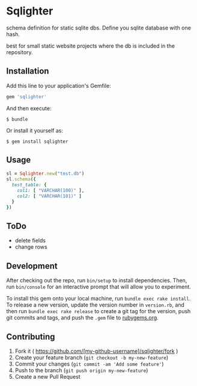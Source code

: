 # Sqlighter

schema definition for static sqlite dbs. Define you sqlite database with one hash.

best for small static website projects where the db is included in the repository.


## Installation

Add this line to your application's Gemfile:

```ruby
gem 'sqlighter'
```

And then execute:

    $ bundle

Or install it yourself as:

    $ gem install sqlighter

## Usage

```ruby
sl = Sqlighter.new("test.db")
sl.schema({
  test_table: {
    col1: [ "VARCHAR(100)" ],
    col2: [ "VARCHAR(101)" ]
  }
})
```

## ToDo

- delete fields
- change rows


## Development

After checking out the repo, run `bin/setup` to install dependencies. Then, run `bin/console` for an interactive prompt that will allow you to experiment.

To install this gem onto your local machine, run `bundle exec rake install`. To release a new version, update the version number in `version.rb`, and then run `bundle exec rake release` to create a git tag for the version, push git commits and tags, and push the `.gem` file to [rubygems.org](https://rubygems.org).

## Contributing

1. Fork it ( https://github.com/[my-github-username]/sqlighter/fork )
2. Create your feature branch (`git checkout -b my-new-feature`)
3. Commit your changes (`git commit -am 'Add some feature'`)
4. Push to the branch (`git push origin my-new-feature`)
5. Create a new Pull Request
